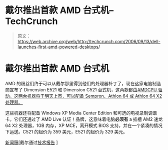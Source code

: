 # 戴尔推出首款 AMD 台式机–TechCrunch

> 原文：<https://web.archive.org/web/http://techcrunch.com/2006/09/13/dell-launches-first-amd-powered-desktops/>

# 戴尔推出首款 AMD 台式机

 AMD 的粉丝们终于可以从戴尔那里得到他们的处理器补丁了，现在这家电脑制造商宣布了 Dimension E521 和 Dimension C521 台式机，这两款都由[AMDCPU 驱动。这两台机器将于明天上市，可以配备 Sempron、Athlon 64 或 Athlon 64 X2 处理器。](https://web.archive.org/web/20201125030654/https://crunchbase.com/organization/amd)

这些机器还将配备 Windows XP Media Center Edition 和可选的电视录制调谐卡。它们还通过了 AMD Live 认证！品牌，这意味着电脑**必须有** a 插槽 AM2 速龙 64 X2 处理器，1GB 内存，XP MCE，离开模式 BIOS 支持，并在一个紧凑的情况下运送。C521 的起价为 359 美元，E521 的起价为 329 美元。

[新闻稿](https://web.archive.org/web/20201125030654/http://www.dell.com/content/topics/global.aspx/corp/pressoffice/en/2006/2006_09_12_nyc_002?c=us&l=en&s=corp#tn2)[戴尔通过[技术报告](https://web.archive.org/web/20201125030654/http://techreport.com/onearticle.x/10766) ]